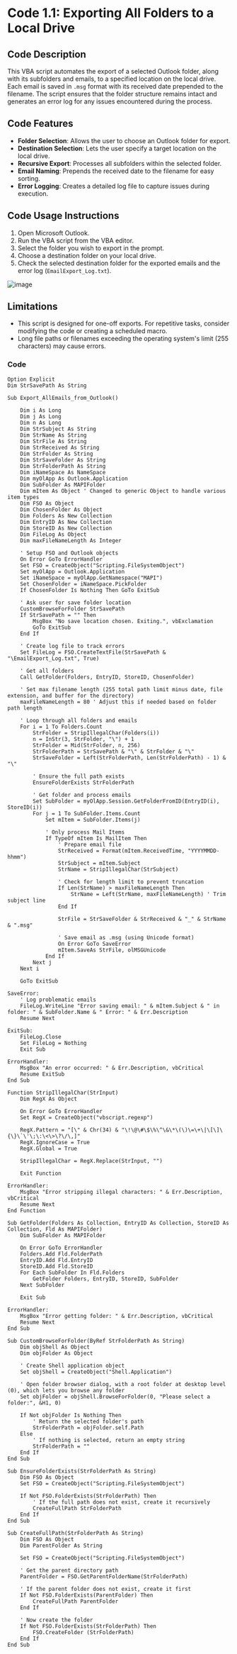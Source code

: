 # Code 1.1: Exporting All Folders to a Local Drive

## Code Description
This VBA script automates the export of a selected Outlook folder, along with its subfolders and emails, to a specified location on the local drive. Each email is saved in `.msg` format with its received date prepended to the filename. The script ensures that the folder structure remains intact and generates an error log for any issues encountered during the process.

## Code Features
- **Folder Selection**: Allows the user to choose an Outlook folder for export.
- **Destination Selection**: Lets the user specify a target location on the local drive.
- **Recursive Export**: Processes all subfolders within the selected folder.
- **Email Naming**: Prepends the received date to the filename for easy sorting.
- **Error Logging**: Creates a detailed log file to capture issues during execution.

## Code Usage Instructions
1. Open Microsoft Outlook.
2. Run the VBA script from the VBA editor.
3. Select the folder you wish to export in the prompt.
4. Choose a destination folder on your local drive.
5. Check the selected destination folder for the exported emails and the error log (`EmailExport_Log.txt`).

![image](https://github.com/user-attachments/assets/1ac82252-c16c-45ef-9cd3-2375eed8c07b)


## Limitations
- This script is designed for one-off exports. For repetitive tasks, consider modifying the code or creating a scheduled macro.
- Long file paths or filenames exceeding the operating system's limit (255 characters) may cause errors.

### Code
```
Option Explicit
Dim StrSavePath As String

Sub Export_AllEmails_from_Outlook()

    Dim i As Long
    Dim j As Long
    Dim n As Long
    Dim StrSubject As String
    Dim StrName As String
    Dim StrFile As String
    Dim StrReceived As String
    Dim StrFolder As String
    Dim StrSaveFolder As String
    Dim StrFolderPath As String
    Dim iNameSpace As NameSpace
    Dim myOlApp As Outlook.Application
    Dim SubFolder As MAPIFolder
    Dim mItem As Object ' Changed to generic Object to handle various item types
    Dim FSO As Object
    Dim ChosenFolder As Object
    Dim Folders As New Collection
    Dim EntryID As New Collection
    Dim StoreID As New Collection
    Dim FileLog As Object
    Dim maxFileNameLength As Integer
     
    ' Setup FSO and Outlook objects
    On Error GoTo ErrorHandler
    Set FSO = CreateObject("Scripting.FileSystemObject")
    Set myOlApp = Outlook.Application
    Set iNameSpace = myOlApp.GetNamespace("MAPI")
    Set ChosenFolder = iNameSpace.PickFolder
    If ChosenFolder Is Nothing Then GoTo ExitSub
    
    ' Ask user for save folder location
    CustomBrowseForFolder StrSavePath
    If StrSavePath = "" Then
        MsgBox "No save location chosen. Exiting.", vbExclamation
        GoTo ExitSub
    End If
    
    ' Create log file to track errors
    Set FileLog = FSO.CreateTextFile(StrSavePath & "\EmailExport_Log.txt", True)

    ' Get all folders
    Call GetFolder(Folders, EntryID, StoreID, ChosenFolder)

    ' Set max filename length (255 total path limit minus date, file extension, and buffer for the directory)
    maxFileNameLength = 80 ' Adjust this if needed based on folder path length
    
    ' Loop through all folders and emails
    For i = 1 To Folders.Count
        StrFolder = StripIllegalChar(Folders(i))
        n = InStr(3, StrFolder, "\") + 1
        StrFolder = Mid(StrFolder, n, 256)
        StrFolderPath = StrSavePath & "\" & StrFolder & "\"
        StrSaveFolder = Left(StrFolderPath, Len(StrFolderPath) - 1) & "\"
        
        ' Ensure the full path exists
        EnsureFolderExists StrFolderPath
        
        ' Get folder and process emails
        Set SubFolder = myOlApp.Session.GetFolderFromID(EntryID(i), StoreID(i))
        For j = 1 To SubFolder.Items.Count
            Set mItem = SubFolder.Items(j)
            
            ' Only process Mail Items
            If TypeOf mItem Is MailItem Then
                ' Prepare email file
                StrReceived = Format(mItem.ReceivedTime, "YYYYMMDD-hhmm")
                StrSubject = mItem.Subject
                StrName = StripIllegalChar(StrSubject)
                
                ' Check for length limit to prevent truncation
                If Len(StrName) > maxFileNameLength Then
                    StrName = Left(StrName, maxFileNameLength) ' Trim subject line
                End If
                
                StrFile = StrSaveFolder & StrReceived & "_" & StrName & ".msg"
                
                ' Save email as .msg (using Unicode format)
                On Error GoTo SaveError
                mItem.SaveAs StrFile, olMSGUnicode
            End If
        Next j
    Next i
    
    GoTo ExitSub

SaveError:
    ' Log problematic emails
    FileLog.WriteLine "Error saving email: " & mItem.Subject & " in folder: " & SubFolder.Name & " Error: " & Err.Description
    Resume Next
    
ExitSub:
    FileLog.Close
    Set FileLog = Nothing
    Exit Sub

ErrorHandler:
    MsgBox "An error occurred: " & Err.Description, vbCritical
    Resume ExitSub
End Sub

Function StripIllegalChar(StrInput)
    Dim RegX As Object
    
    On Error GoTo ErrorHandler
    Set RegX = CreateObject("vbscript.regexp")
    
    RegX.Pattern = "[\" & Chr(34) & "\!\@\#\$\%\^\&\*\(\)\=\+\|\[\]\{\}\`\'\;\:\<\>\?\/\,]"
    RegX.IgnoreCase = True
    RegX.Global = True
    
    StripIllegalChar = RegX.Replace(StrInput, "")
    
    Exit Function

ErrorHandler:
    MsgBox "Error stripping illegal characters: " & Err.Description, vbCritical
    Resume Next
End Function

Sub GetFolder(Folders As Collection, EntryID As Collection, StoreID As Collection, Fld As MAPIFolder)
    Dim SubFolder As MAPIFolder
    
    On Error GoTo ErrorHandler
    Folders.Add Fld.FolderPath
    EntryID.Add Fld.EntryID
    StoreID.Add Fld.StoreID
    For Each SubFolder In Fld.Folders
        GetFolder Folders, EntryID, StoreID, SubFolder
    Next SubFolder
    
    Exit Sub

ErrorHandler:
    MsgBox "Error getting folder: " & Err.Description, vbCritical
    Resume Next
End Sub

Sub CustomBrowseForFolder(ByRef StrFolderPath As String)
    Dim objShell As Object
    Dim objFolder As Object
    
    ' Create Shell application object
    Set objShell = CreateObject("Shell.Application")
    
    ' Open folder browser dialog, with a root folder at desktop level (0), which lets you browse any folder
    Set objFolder = objShell.BrowseForFolder(0, "Please select a folder:", &H1, 0)
    
    If Not objFolder Is Nothing Then
        ' Return the selected folder's path
        StrFolderPath = objFolder.self.Path
    Else
        ' If nothing is selected, return an empty string
        StrFolderPath = ""
    End If
End Sub

Sub EnsureFolderExists(StrFolderPath As String)
    Dim FSO As Object
    Set FSO = CreateObject("Scripting.FileSystemObject")
    
    If Not FSO.FolderExists(StrFolderPath) Then
        ' If the full path does not exist, create it recursively
        CreateFullPath StrFolderPath
    End If
End Sub

Sub CreateFullPath(StrFolderPath As String)
    Dim FSO As Object
    Dim ParentFolder As String
    
    Set FSO = CreateObject("Scripting.FileSystemObject")
    
    ' Get the parent directory path
    ParentFolder = FSO.GetParentFolderName(StrFolderPath)
    
    ' If the parent folder does not exist, create it first
    If Not FSO.FolderExists(ParentFolder) Then
        CreateFullPath ParentFolder
    End If
    
    ' Now create the folder
    If Not FSO.FolderExists(StrFolderPath) Then
        FSO.CreateFolder (StrFolderPath)
    End If
End Sub
```
